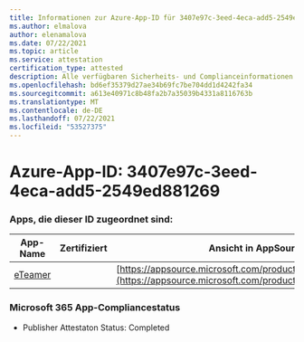 ```yaml
---
title: Informationen zur Azure-App-ID für 3407e97c-3eed-4eca-add5-2549ed881269
ms.author: elmalova
author: elenamalova
ms.date: 07/22/2021
ms.topic: article
ms.service: attestation
certification_type: attested
description: Alle verfügbaren Sicherheits- und Complianceinformationen für 3407e97c-3eed-4eca-add5-2549ed881269.
ms.openlocfilehash: bd6ef35379d27ae34b69fc7be704dd1d4242fa34
ms.sourcegitcommit: a613e40971c8b48fa2b7a35039b4331a8116763b
ms.translationtype: MT
ms.contentlocale: de-DE
ms.lasthandoff: 07/22/2021
ms.locfileid: "53527375"
---
```

# <a name="azure-app-id-3407e97c-3eed-4eca-add5-2549ed881269"></a>Azure-App-ID: 3407e97c-3eed-4eca-add5-2549ed881269


### <a name="apps-associated-with-this-id"></a>Apps, die dieser ID zugeordnet sind:
| **App-Name** | **Zertifiziert** | **Ansicht in AppSource** |
|--------------|---------------|-----------------------|
| [eTeamer](https://docs.microsoft.com/microsoft-365-app-certification/forward/WA200001621) |  | [https://appsource.microsoft.com/product/office/WA200001621](https://appsource.microsoft.com/product/office/WA200001621) |

### <a name="microsoft-365-app-compliance-status"></a>Microsoft 365 App-Compliancestatus
- Publisher Attestaton Status: Completed
